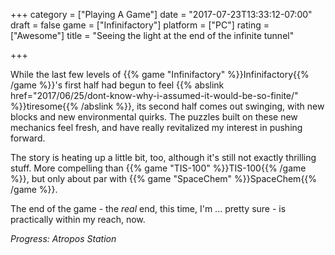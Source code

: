 +++
category = ["Playing A Game"]
date = "2017-07-23T13:33:12-07:00"
draft = false
game = ["Infinifactory"]
platform = ["PC"]
rating = ["Awesome"]
title = "Seeing the light at the end of the infinite tunnel"

+++

While the last few levels of {{% game "Infinifactory" %}}Infinifactory{{% /game %}}'s first half had begun to feel {{% abslink href="2017/06/25/dont-know-why-i-assumed-it-would-be-so-finite/" %}}tiresome{{% /abslink %}}, its second half comes out swinging, with new blocks and new environmental quirks.  The puzzles built on these new mechanics feel fresh, and have really revitalized my interest in pushing forward.

The story is heating up a little bit, too, although it's still not exactly thrilling stuff.  More compelling than {{% game "TIS-100" %}}TIS-100{{% /game %}}, but only about par with {{% game "SpaceChem" %}}SpaceChem{{% /game %}}.

The end of the game - the <i>real</i> end, this time, I'm ... pretty sure - is practically within my reach, now.

<i>Progress: Atropos Station</i>
